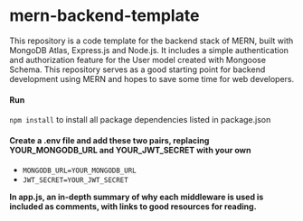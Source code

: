 # mern-backend-template

This repository is a code template for the backend stack of MERN, built with MongoDB Atlas, Express.js and Node.js.
It includes a simple authentication and authorization feature for the User model created with Mongoose Schema.
This repository serves as a good starting point for backend development using MERN and hopes to save some time for web developers.

#### Run
```npm install``` to install all package dependencies listed in package.json

#### Create a .env file and add these two pairs, replacing YOUR_MONGODB_URL and YOUR_JWT_SECRET with your own
- ```MONGODB_URL=YOUR_MONGODB_URL```
- ```JWT_SECRET=YOUR_JWT_SECRET```
  
**In app.js, an in-depth summary of why each middleware is used is included as comments, with links to good resources for reading.**
